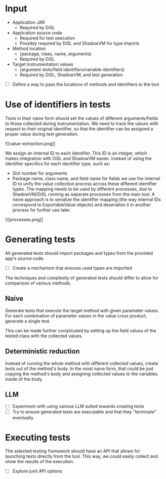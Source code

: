 # Input
- Application JAR 
	- Required by DiSL
- Application source code
	- Required for test execution
	- Possibly required by DiSL and ShadowVM for type imports
- Method location
	- (package, class, name, arguments)
	- Required by DiSL
- Target instrumentation values 
	- (argument slots/field identifiers/variable identifiers)
	- Required by DiSL, ShadowVM, and test generation

- [ ] Define a way to pass the locations of methods and identifiers to the tool

# Use of identifiers in tests
Tests in their naive form should set the values of different arguments/fields to those collected during instrumentation. We need to track the values with respect to their original identifier, so that the identifier can be assigned a proper value during test generation. 

![[value-extraction.png]]

We assign an internal ID to each identifier. This ID is an integer, which makes integration with DiSL and ShadowVM easier. Instead of using the identifier specifics for each identifier type, such as:
- Slot number for arguments
- Package name, class name, and field name for fields
we use the internal ID to unify the value collection process across these different identifier types. The mapping needs to be used by different processes, due to ShadowVM/DiSL running as separate processes from the main tool. A naive approach is to serialize the identifier mapping (the way internal IDs correspond to ExportableValue objects) and deserialize it in another process for further use later.

![[processes.png]]

# Generating tests
All generated tests should import packages and types from the provided app's source code. 
- [ ] Create a mechanism that ensures used types are imported 

The techniques and complexity of generated tests should differ to allow for comparison of various methods.
## Naive
Generate tests that execute the target method with given parameter values. For each combination of parameter values in the value cross product, generate a single test. 

This can be made further complicated by setting up the field values of the tested class with the collected values. 

## Deterministic reduction
Instead of running the whole method with different collected values, create tests out of the method's body. In the most naive form, that could be just copying the method's body and assigning collected values to the variables inside of the body. 

## LLM 
- [ ] Experiment with using various LLM suited towards creating tests
- [ ] Try to ensure generated tests are executable and that they "terminate" eventually

# Executing tests
The selected testing framework should have an API that allows for launching tests directly from the tool. This way, we could easily collect and show the results of the execution.
- [ ] Explore junit API options